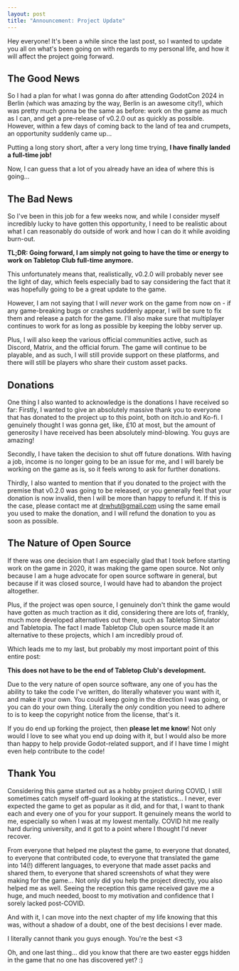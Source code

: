 ```yaml
---
layout: post
title: "Announcement: Project Update"
---
```

Hey everyone! It's been a while since the last post, so I wanted to update you
all on what's been going on with regards to my personal life, and how it will
affect the project going forward.

## The Good News

So I had a plan for what I was gonna do after attending GodotCon 2024 in Berlin
(which was amazing by the way, Berlin is an awesome city!), which was pretty
much gonna be the same as before: work on the game as much as I can, and get a
pre-release of v0.2.0 out as quickly as possible. However, within a few days of
coming back to the land of tea and crumpets, an opportunity suddenly came up...

Putting a long story short, after a very long time trying, **I have finally
landed a full-time job!**

Now, I can guess that a lot of you already have an idea of where this is
going...

## The Bad News

So I've been in this job for a few weeks now, and while I consider myself
incredibly lucky to have gotten this opportunity, I need to be realistic about
what I can reasonably do outside of work and how I can do it while avoiding
burn-out.

**TL;DR: Going forward, I am simply not going to have the time or energy to work
on Tabletop Club full-time anymore.**

This unfortunately means that, realistically, v0.2.0 will probably never see the
light of day, which feels especially bad to say considering the fact that it was
hopefully going to be a great update to the game.

However, I am not saying that I will *never* work on the game from now on - if
any game-breaking bugs or crashes suddenly appear, I will be sure to fix them
and release a patch for the game. I'll also make sure that multiplayer continues
to work for as long as possible by keeping the lobby server up.

Plus, I will also keep the various official communities active, such as Discord,
Matrix, and the official forum. The game will continue to be playable, and as
such, I will still provide support on these platforms, and there will still be
players who share their custom asset packs.

## Donations

One thing I also wanted to acknowledge is the donations I have received so far:
Firstly, I wanted to give an absolutely massive thank you to everyone that has
donated to the project up to this point, both on itch.io and Ko-fi.
I genuinely thought I was gonna get, like, £10 at most, but the amount of
generosity I have received has been absolutely mind-blowing. You guys are
amazing!

Secondly, I have taken the decision to shut off future donations. With having a
job, income is no longer going to be an issue for me, and I will barely be
working on the game as is, so it feels wrong to ask for further donations.

Thirdly, I also wanted to mention that if you donated to the project with the
premise that v0.2.0 was going to be released, or you generally feel that your
donation is now invalid, then I will be more than happy to refund it. If this is
the case, please contact me at <drwhut@gmail.com> using the same email you used
to make the donation, and I will refund the donation to you as soon as possible.

## The Nature of Open Source

If there was one decision that I am especially glad that I took before starting
work on the game in 2020, it was making the game open source. Not only because I
am a huge advocate for open source software in general, but because if it was
closed source, I would have had to abandon the project altogether.

Plus, if the project was open source, I genuinely don't think the game would
have gotten as much traction as it did, considering there are lots of, frankly,
much more developed alternatives out there, such as Tabletop Simulator and
Tabletopia. The fact I made Tabletop Club open source made it an alternative to
these projects, which I am incredibly proud of.

Which leads me to my last, but probably my most important point of this entire
post:

**This does not have to be the end of Tabletop Club's development.**

Due to the very nature of open source software, any one of you has the ability
to take the code I've written, do literally whatever you want with it, and make
it your own. You could keep going in the direction I was going, or you can do
your own thing. Literally the *only* condition you need to adhere to is to keep
the copyright notice from the license, that's it.

If you do end up forking the project, then **please let me know**! Not only
would I love to see what you end up doing with it, but I would also be more than
happy to help provide Godot-related support, and if I have time I might even
help contribute to the code!

## Thank You

Considering this game started out as a hobby project during COVID, I still
sometimes catch myself off-guard looking at the statistics... I never, ever
expected the game to get as popular as it did, and for that, I want to thank
each and every one of you for your support. It genuinely means the world to me,
especially so when I was at my lowest mentally. COVID hit me really hard during
university, and it got to a point where I thought I'd never recover.

From everyone that helped me playtest the game, to everyone that donated, to
everyone that contributed code, to everyone that translated the game into 14(!)
different languages, to everyone that made asset packs and shared them, to
everyone that shared screenshots of what they were making for the game...
Not only did you help the project directly, you also helped me as well.
Seeing the reception this game received gave me a huge, and much needed, boost
to my motivation and confidence that I sorely lacked post-COVID.

And with it, I can move into the next chapter of my life knowing that this was,
without a shadow of a doubt, one of the best decisions I ever made.

I literally cannot thank you guys enough. You're the best <3

Oh, and one last thing... did you know that there are two easter eggs hidden in
the game that no one has discovered yet? :)

